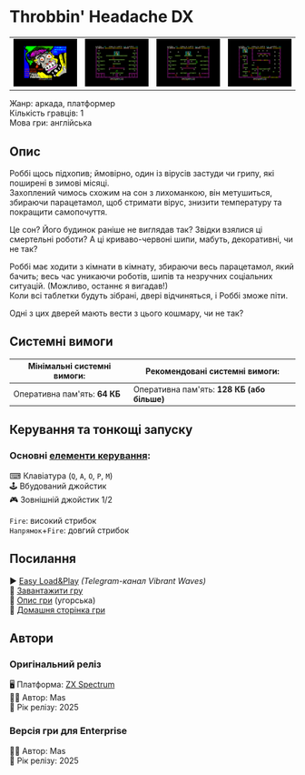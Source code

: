 # Throbbin' Headache DX

| | | | |
| --- | --- | --- | --- |
|![screen1](screenshots/scrn_throbhead_01.png)|![screen2](screenshots/scrn_throbhead_02.png)|![screen3](screenshots/scrn_throbhead_03.png)|![screen4](screenshots/scrn_throbhead_04.png)|

Жанр: аркада, платформер  
Кількість гравців: 1  
Мова гри: англійська  

## Опис

Роббі щось підхопив; ймовірно, один із вірусів застуди чи грипу, які поширені в зимові місяці.  
Захоплений чимось схожим на сон з лихоманкою, він метушиться, збираючи парацетамол, щоб стримати вірус, знизити температуру та покращити самопочуття.

Це сон? Його будинок раніше не виглядав так? Звідки взялися ці смертельні роботи? А ці криваво-червоні шипи, мабуть, декоративні, чи не так?

Роббі має ходити з кімнати в кімнату, збираючи весь парацетамол, який бачить; весь час уникаючи роботів, шипів та незручних соціальних ситуацій. (Можливо, останнє я вигадав!)  
Коли всі таблетки будуть зібрані, двері відчиняться, і Роббі зможе піти.

Одні з цих дверей мають вести з цього кошмару, чи не так?

## Системні вимоги

|Мінімальні системні вимоги:|Рекомендовані системні вимоги:|
|---------------------------|------------------------------|
|Оперативна пам'ять: **64 КБ**|Оперативна пам'ять: **128 КБ (або більше)**|  

## Керування та тонкощі запуску
### Основні [елементи керування](../controllers.md):
⌨ Клавіатура (`Q`, `A`, `O`, `P`, `M`)  
🕹 Вбудований джойстик  
🎮 Зовнішній джойстик 1/2

`Fire`: високий стрибок  
`Напрямок`+`Fire`: довгий стрибок

## Посилання

▶ [Easy Load&Play](https://t.me/EP128k_Load_n_Play/899) *(Telegram-канал Vibrant Waves)*  
💾 [Завантажити гру](http://www.ep128.hu/Ep_Games/Prg/Throbbin_Headache_DX.rar)  
📃 [Опис гри]() (угорська)  
🏡 [Домашня сторінка гри](https://ktbproductions.itch.io/enterprise-games)

## Автори
### Оригінальний реліз
🖥 Платформа: [ZX Spectrum](https://spectrumcomputing.co.uk/entry/44015/ZX-Spectrum/Throbbing_Headache)  
👨‍💻 Автор: Mas  
📅 Рік релізу: 2025  

### Версія гри для Enterprise
👨‍💻 Автор: Mas  
📅 Рік релізу: 2025  